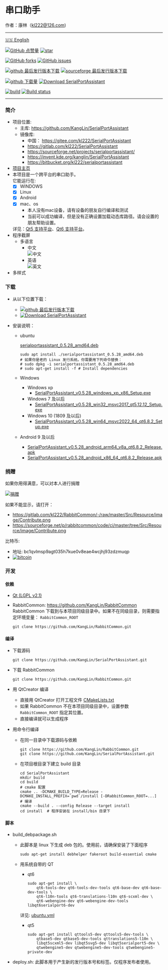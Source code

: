 # 串口助手

作者：康林（kl222@126.com)

--------------------------------

[:us: English](README.md)

[![GitHub 点赞量](https://img.shields.io/github/stars/KangLin/SerialPortAssistant?label=Github%20点赞量)](https://star-history.com/#KangLin/SerialPortAssistant&Date)
[![star](https://gitee.com/kl222/SerialPortAssistant/badge/star.svg?theme=dark)](https://gitee.com/kl222/SerialPortAssistant/stargazers)

[![GitHub forks](https://img.shields.io/github/forks/KangLin/SerialPortAssistant)](https://github.com/KangLin/SerialPortAssistant/forks)
[![GitHub issues](https://img.shields.io/github/issues/KangLin/SerialPortAssistant)](https://github.com/KangLin/SerialPortAssistant/issues)

[![github 最后发行版本下载](https://img.shields.io/github/release/KangLin/SerialPortAssistant?label=Github%20最后发行版本下载)](https://github.com/KangLin/SerialPortAssistant/releases/latest)
[![sourceforge 最后发行版本下载](https://a.fsdn.com/con/app/sf-download-button)](https://sourceforge.net/projects/serialportassistant/files/latest/download)

[![github 下载量](https://img.shields.io/github/downloads/KangLin/SerialPortAssistant/total?label=Github%20下载量)](http://gra.caldis.me/?user=KangLin&repo=SerialPortAssistant)
[![Download SerialPortAssistant](https://img.shields.io/sourceforge/dt/serialportassistant.svg?label=Sourceforge%20下载量)](https://sourceforge.net/projects/serialportassistant/files/latest/download)

[![build](https://github.com/KangLin/SerialPortAssistant/actions/workflows/build.yml/badge.svg)](https://github.com/KangLin/SerialPortAssistant/actions/workflows/build.yml)
[![Build status](https://ci.appveyor.com/api/projects/status/y77e828ysqc79r9o?svg=true)](https://ci.appveyor.com/project/KangLin/serialportassistant)

--------------------------------

### 简介
- 项目位置:
  + 主库: https://github.com/KangLin/SerialPortAssistant
  + 镜像库:
    - 中国： https://gitee.com/kl222/SerialPortAssistant
    - https://gitlab.com/kl222/SerialPortAssistant
    - https://sourceforge.net/projects/serialportassistant/
    - https://invent.kde.org/kanglin/SerialPortAssistant
    - https://bitbucket.org/kl222/serialportassistant
- [项目主页](http://kanglin.github.io/SerialPortAssistant)
- 本项目是一个跨平台的串口助手。  
  它能运行在:
  + [x] WINDOWS
  + [x] Linux
  + [x] Android
  + [x] mac、os
    - 本人没有mac设备，请有设备的朋友自行编译和测试
    - 当前可以成功编译，但是没有正确设置加载动态库路径。请会设置的朋友帮助设置。
  
  详见：[Qt5 支持平台](https://doc.qt.io/qt-5/supported-platforms.html)、[Qt6 支持平台](https://doc.qt.io/qt-6/supported-platforms.html)。
- 程序截屏
  + 多语言
    - 中文  
    ![中文](Docs/ui-zh.jpg "中文")
    - 英语  
    ![英文](Docs/ui-en.jpg "英文")
- 多样式

### 下载

- 从以下位置下载：
  - [![github 最后发行版本下载](https://img.shields.io/github/release/KangLin/SerialPortAssistant?label=Github%20最后发行版本下载)](https://github.com/KangLin/SerialPortAssistant/releases/latest)
  - [![Download SerialPortAssistant](https://a.fsdn.com/con/app/sf-download-button)](https://sourceforge.net/projects/serialportassistant/files/latest/download) 

- 安装说明：
  - ubuntu

    [serialportassistant_0.5.28_amd64.deb](https://github.com/KangLin/SerialPortAssistant/releases/download/v0.5.28/serialportassistant_0.5.28_amd64.deb)

        sudo apt install ./serialportassistant_0.5.28_amd64.deb
        # 如果你是老的 Linux 发行系统。你需要用下列命令替换：
        # sudo dpkg -i serialportassistant_0.5.28_amd64.deb
        # sudo apt-get install -f # Install dependencies

  - Windows
    - Windows xp
      - [SerialPortAssistant_v0.5.28_windows_xp_x86_Setup.exe](https://github.com/KangLin/SerialPortAssistant/releases/download/v0.5.28/SerialPortAssistant_v0.5.28_windows_xp_x86_Setup.exe)
    - Windows 7 及以后
      - [SerialPortAssistant_v0.5.28_win32_msvc2017_qt5.12.12_Setup.exe](https://github.com/KangLin/SerialPortAssistant/releases/download/v0.5.28/SerialPortAssistant_v0.5.28_win32_msvc2017_qt5.12.12_Setup.exe)
    - Windows 10 (1809 及以后)
      - [SerialPortAssistant_v0.5.28_win64_msvc2022_64_qt6.8.2_Setup.exe](https://github.com/KangLin/SerialPortAssistant/releases/download/v0.5.28/SerialPortAssistant_v0.5.28_win64_msvc2022_64_qt6.8.2_Setup.exe)

  - Android 9 及以后
    - [SerialPortAssistant_v0.5.28_android_arm64_v8a_qt6.8.2_Release.apk](https://github.com/KangLin/SerialPortAssistant/releases/download/v0.5.28/SerialPortAssistant_v0.5.28_android_arm64_v8a_qt6.8.2_Release.apk)
    - [SerialPortAssistant_v0.5.28_android_x86_64_qt6.8.2_Release.apk](https://github.com/KangLin/SerialPortAssistant/releases/download/v0.5.28/SerialPortAssistant_v0.5.28_android_x86_64_qt6.8.2_Release.apk)

### 捐赠  
如果你用得满意，可以对本人进行捐赠  

[![捐赠](https://gitlab.com/kl222/RabbitCommon/-/raw/master/Src/Resource/image/Contribute_zh_CN.png "捐赠")](https://gitlab.com/kl222/RabbitCommon/-/raw/master/Src/Resource/image/Contribute_zh_CN.png "捐赠")

如果不能显示，请打开：
- https://gitlab.com/kl222/RabbitCommon/-/raw/master/Src/Resource/image/Contribute.png
- https://sourceforge.net/p/rabbitcommon/code/ci/master/tree/Src/Resource/image/Contribute.png

比特币:

- 地址: bc1qvlmsp9agt035h7kue0v8eae4wcjhj93zdzmuqp
- [![bitcoin](Docs/bitcoin.png "bitcoin:BC1QVLMSP9AGT035H7KUE0V8EAE4WCJHJ93ZDZMUQP?label=SerialPortAssistant&message=Donations")](Docs/bitcoin.png "bitcoin:BC1QVLMSP9AGT035H7KUE0V8EAE4WCJHJ93ZDZMUQP?label=SerialPortAssistant&message=Donations")

### 开发  
#### 依赖

- [Qt (LGPL v2.1)](http://qt.io/)
- RabbitCommon: https://github.com/KangLin/RabbitCommon  
  RabbitCommon 下载到与本项目同级目录中。如果不在同级目录，则需要指定环境变量： `RabbitCommon_ROOT`

      git clone https://github.com/KangLin/RabbitCommon.git

#### 编译  

- 下载源码

      git clone https://github.com/KangLin/SerialPortAssistant.git

- 下载 RabbitCommon

      git clone https://github.com/KangLin/RabbitCommon.git

- 用 QtCreator 编译
  * 直接用 QtCreator 打开工程文件 [CMakeLists.txt](CMakeLists.txt)
  * 如果 RabbitCommon 不在本项目同级目录中，设置参数 `RabbitCommon_ROOT` 指定其位置。 
  * 直接编译就可以生成程序
- 用命令行编译
  * 在同一目录中下载源码与依赖

        git clone https://github.com/KangLin/RabbitCommon.git
        git clone https://github.com/KangLin/SerialPortAssistant.git
  
  * 在项目根目录下建立 build 目录

        cd SerialPortAssistant
        mkdir build
        cd build
        # cmake 配置
        cmake .. -DCMAKE_BUILD_TYPE=Release -DCMAKE_INSTALL_PREFIX=`pwd`/install [-DRabbitCommon_ROOT=...]
        # 编译
        cmake --build . --config Release --target install
        cd install  # 程序安装在 install/bin 目录下

#### 脚本

- build_debpackage.sh
  + 此脚本是 linux 下生成 deb 包的。使用前，请确保安装了下面程序

        sudo apt-get install debhelper fakeroot build-essential cmake

  + 用系统自带的 QT
    - qt6
    
          sudo apt-get install \
              qt6-tools-dev qt6-tools-dev-tools qt6-base-dev qt6-base-dev-tools \
              qt6-l10n-tools qt6-translations-l10n qt6-scxml-dev \
              qt6-webengine-dev qt6-webengine-dev-tools libqt6serialport6-dev

    详见: [ubuntu.yml](.github/workflows/ubuntu.yml)
    - qt5
    
          sudo apt-get install qttools5-dev qttools5-dev-tools \
              qtbase5-dev qtbase5-dev-tools qttranslations5-l10n \
              libqt5scxml5-dev libqt5svg5-dev libqt5serialport5-dev \
              qtwebengine5-dev qtwebengine5-dev-tools qtwebengine5-private-dev

- deploy.sh: 此脚本用于产生新的发行版本号和标签。仅程序发布者使用。
